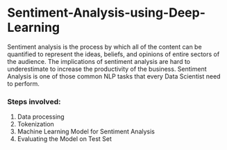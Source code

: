 # Sentiment-Analysis-using-Deep-Learning
Sentiment analysis is the process by which all of the content can be quantified to represent the ideas, beliefs, and opinions of entire sectors of the audience. The implications of sentiment analysis are hard to underestimate to increase the productivity of the business. Sentiment Analysis is one of those common NLP tasks that every Data Scientist need to perform.

### Steps involved:
1) Data processing
2) Tokenization
3) Machine Learning Model for Sentiment Analysis
4) Evaluating the Model on Test Set
